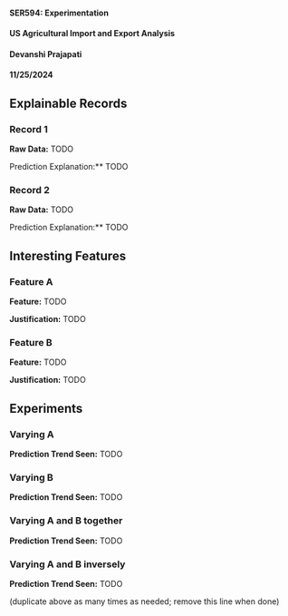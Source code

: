 #### SER594: Experimentation
#### US Agricultural Import and Export Analysis
#### Devanshi Prajapati
#### 11/25/2024


## Explainable Records
### Record 1
**Raw Data:** TODO

Prediction Explanation:** TODO

### Record 2
**Raw Data:** TODO

Prediction Explanation:** TODO

## Interesting Features
### Feature A
**Feature:** TODO

**Justification:** TODO

### Feature B
**Feature:** TODO

**Justification:** TODO

## Experiments 
### Varying A
**Prediction Trend Seen:** TODO

### Varying B
**Prediction Trend Seen:** TODO

### Varying A and B together
**Prediction Trend Seen:** TODO


### Varying A and B inversely
**Prediction Trend Seen:** TODO

(duplicate above as many times as needed; remove this line when done)